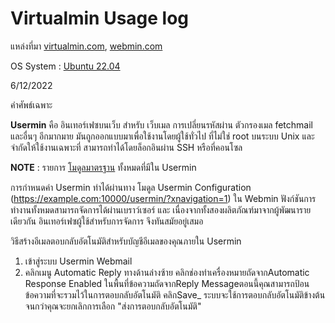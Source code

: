 # Virtualmin Usage log

แหล่งที่มา [virtualmin.com](https://www.virtualmin.com/), [webmin.com](https://www.webmin.com/)

OS System : [Ubuntu 22.04](https://releases.ubuntu.com/22.04/)

6/12/2022

คำศัพธ์เฉพาะ

**Usermin** คือ อินเทอร์เฟซบนเว็บ สำหรับ เว็บเมล การเปลี่ยนรหัสผ่าน ตัวกรองเมล fetchmail และอื่นๆ อีกมากมาย มันถูกออกแบบมาเพื่อใช้งานโดยผู้ใช้ทั่วไป ที่ไม่ใช่ root บนระบบ Unix และ จำกัดให้ใช้งานเฉพาะที่ สามารถทำได้โดยล็อกอินผ่าน SSH หรือที่คอนโซล

**NOTE** : รายการ [โมดูลมาตรฐาน](https://www.webmin.com/ustandard.html) ทั้งหมดที่มีใน Usermin

การกำหนดค่า Usermin ทำได้ผ่านทาง โมดูล Usermin Configuration (https://example.com:10000/usermin/?xnavigation=1) ใน Webmin ฟังก์ชันการทำงานทั้งหมดสามารถจัดการได้ผ่านเบราว์เซอร์ และ เนื่องจากทั้งสองผลิตภัณฑ์มาจากผู้พัฒนารายเดียวกัน อินเทอร์เฟซผู้ใช้สำหรับการจัดการ จึงทันสมัยอยู่เสมอ



วิธีสร้างอีเมลตอบกลับอัตโนมัติสำหรับบัญชีอีเมลของคุณภายใน Usermin

1. เข้าสู่ระบบ Usermin Webmail
2. คลิกเมนู Automatic Reply ทางด้านล่างซ้าย
คลิกช่องทำเครื่องหมายถัดจากAutomatic Response Enabled
ในพื้นที่ข้อความถัดจากReply Messageตอนนี้คุณสามารถป้อนข้อความที่จะรวมไว้ในการตอบกลับอัตโนมัติ
คลิกSave_
ระบบจะใช้การตอบกลับอัตโนมัติข้างต้นจนกว่าคุณจะยกเลิกการเลือก "ส่งการตอบกลับอัตโนมัติ"